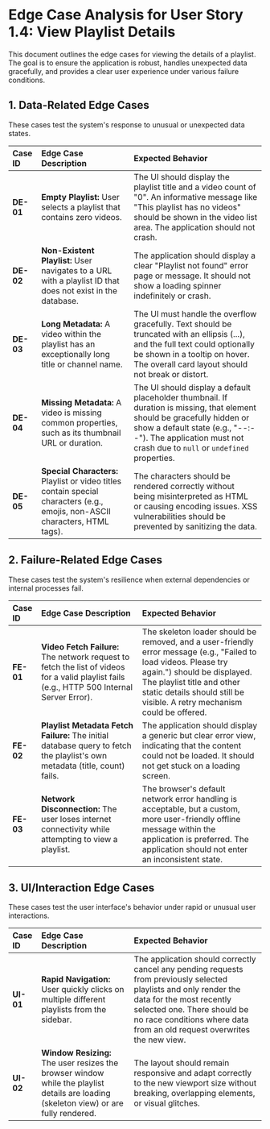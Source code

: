 # Edge Case Analysis for User Story 1.4: View Playlist Details

This document outlines the edge cases for viewing the details of a playlist. The goal is to ensure the application is robust, handles unexpected data gracefully, and provides a clear user experience under various failure conditions.

## 1. Data-Related Edge Cases

These cases test the system's response to unusual or unexpected data states.

| Case ID | Edge Case Description | Expected Behavior |
| :--- | :--- | :--- |
| **DE-01** | **Empty Playlist:** User selects a playlist that contains zero videos. | The UI should display the playlist title and a video count of "0". An informative message like "This playlist has no videos" should be shown in the video list area. The application should not crash. |
| **DE-02** | **Non-Existent Playlist:** User navigates to a URL with a playlist ID that does not exist in the database. | The application should display a clear "Playlist not found" error page or message. It should not show a loading spinner indefinitely or crash. |
| **DE-03** | **Long Metadata:** A video within the playlist has an exceptionally long title or channel name. | The UI must handle the overflow gracefully. Text should be truncated with an ellipsis (...), and the full text could optionally be shown in a tooltip on hover. The overall card layout should not break or distort. |
| **DE-04** | **Missing Metadata:** A video is missing common properties, such as its thumbnail URL or duration. | The UI should display a default placeholder thumbnail. If duration is missing, that element should be gracefully hidden or show a default state (e.g., "--:--"). The application must not crash due to `null` or `undefined` properties. |
| **DE-05** | **Special Characters:** Playlist or video titles contain special characters (e.g., emojis, non-ASCII characters, HTML tags). | The characters should be rendered correctly without being misinterpreted as HTML or causing encoding issues. XSS vulnerabilities should be prevented by sanitizing the data. |

## 2. Failure-Related Edge Cases

These cases test the system's resilience when external dependencies or internal processes fail.

| Case ID | Edge Case Description | Expected Behavior |
| :--- | :--- | :--- |
| **FE-01** | **Video Fetch Failure:** The network request to fetch the list of videos for a valid playlist fails (e.g., HTTP 500 Internal Server Error). | The skeleton loader should be removed, and a user-friendly error message (e.g., "Failed to load videos. Please try again.") should be displayed. The playlist title and other static details should still be visible. A retry mechanism could be offered. |
| **FE-02** | **Playlist Metadata Fetch Failure:** The initial database query to fetch the playlist's own metadata (title, count) fails. | The application should display a generic but clear error view, indicating that the content could not be loaded. It should not get stuck on a loading screen. |
| **FE-03** | **Network Disconnection:** The user loses internet connectivity while attempting to view a playlist. | The browser's default network error handling is acceptable, but a custom, more user-friendly offline message within the application is preferred. The application should not enter an inconsistent state. |

## 3. UI/Interaction Edge Cases

These cases test the user interface's behavior under rapid or unusual user interactions.

| Case ID | Edge Case Description | Expected Behavior |
| :--- | :--- | :--- |
| **UI-01** | **Rapid Navigation:** User quickly clicks on multiple different playlists from the sidebar. | The application should correctly cancel any pending requests from previously selected playlists and only render the data for the most recently selected one. There should be no race conditions where data from an old request overwrites the new view. |
| **UI-02** | **Window Resizing:** The user resizes the browser window while the playlist details are loading (skeleton view) or are fully rendered. | The layout should remain responsive and adapt correctly to the new viewport size without breaking, overlapping elements, or visual glitches. |